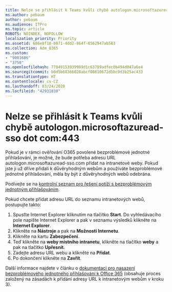 ```yaml
---
title: Nelze se přihlásit k Teams kvůli chybě autologon.microsoftazuread-sso.com:443
ms.author: pebaum
author: pebaum
ms.audience: ITPro
ms.topic: article
ROBOTS: NOINDEX, NOFOLLOW
localization_priority: Priority
ms.assetid: 686e8f18-b871-4dd2-864f-8562947ab583
ms.collection: Adm_O365
ms.custom:
- "9001686"
- "3750"
ms.openlocfilehash: 77049153939989d1c63789adfec0b494d047a6e4
ms.sourcegitcommit: b0d5b68366028abcf08610672d5bc9d3b25ac433
ms.translationtype: HT
ms.contentlocale: cs-CZ
ms.lasthandoff: 03/24/2020
ms.locfileid: "42931830"
---
```

# <a name="unable-to-log-into-teams-due-to-error-autologonmicrosoftazuread-sso-dot-com443"></a>Nelze se přihlásit k Teams kvůli chybě autologon.microsoftazuread-sso dot com:443

Pokud je v rámci ověřování O365 povolené bezproblémové jednotné přihlašování, je možné, že bude potřeba adresu URL autologon.microsoftazuread-sso.com přidat na intranetové weby.  Pokud jste ji už dříve přidali k důvěryhodným webům a používáte bezproblémové jednotné přihlašování, měla by být z důvěryhodných webů odebrána.

Podívejte se na [kontrolní seznam pro řešení potíží s bezproblémovým jednotným přihlašováním](https://docs.microsoft.com/azure/active-directory/hybrid/tshoot-connect-sso#troubleshooting-checklist).

Pokud chcete přidat adresu URL do seznamu intranetových webů, postupujte takto:

1. Spusťte Internet Explorer kliknutím na tlačítko **Start**. Do vyhledávacího pole napište Internet Explorer a pak v seznamu výsledků klikněte na **Internet Explorer**.
2. Klikněte na **Nástroje** a pak na **Možnosti Internetu**.
3. Klikněte na kartu **Zabezpečení**.
4. Teď klikněte na **weby místního intranetu**, klikněte na tlačítko **weby** a pak na tlačítko **Upřesnit**.
5. Zadejte adresu URL webu a klikněte na **Přidat**.
6. Po dokončení klikněte na **Zavřít**.

Další informace najdete v článku o [dokumentaci pro nasazení bezproblémového jednotného přihlašování k Office 365](https://docs.microsoft.com/azure/active-directory/hybrid/how-to-connect-sso-quick-start) (obsahuje proces založený na zásadách k přidání adresy URL k intranetovým webům v kroku 3).
